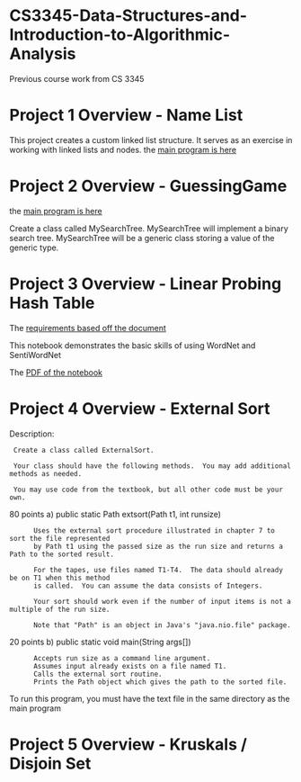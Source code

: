 # CS3345-Data-Structures-and-Introduction-to-Algorithmic-Analysis

Previous course work from CS 3345


# Project 1 Overview - Name List
 This project creates a custom linked list structure.
 It serves as an exercise in working with linked lists and nodes.
the [main program is here](https://github.com/alanperez/CS3345-Data-Structures-and-Introduction-to-Algorithmic-Analysis/blob/main/Project1/NameList.java)

# Project 2 Overview - GuessingGame

the [main program is here](https://github.com/alanperez/CS3345-Data-Structures-and-Introduction-to-Algorithmic-Analysis/blob/main/Project2-BST/MySearchTree.java)

   Create a class called MySearchTree.  MySearchTree will implement a binary
   search tree.  MySearchTree will be a generic class storing a value of the
   generic type.

  
  
# Project 3 Overview - Linear Probing Hash Table

The [requirements based off the document]()

This notebook demonstrates the basic skills of using WordNet and SentiWordNet

The [PDF of the notebook](https://github.com/alanperez/HLT-Portfolio/blob/main/WordNet/CS4395_001_WordNet_AXP200075.pdf)


# Project 4 Overview - External Sort
Description:

     Create a class called ExternalSort.

     Your class should have the following methods.  You may add additional methods as needed.

     You may use code from the textbook, but all other code must be your own.


   80 points
   a) public static Path extsort(Path t1, int runsize)

          Uses the external sort procedure illustrated in chapter 7 to sort the file represented
          by Path t1 using the passed size as the run size and returns a Path to the sorted result.

          For the tapes, use files named T1-T4.  The data should already be on T1 when this method
          is called.  You can assume the data consists of Integers.

          Your sort should work even if the number of input items is not a multiple of the run size.

          Note that "Path" is an object in Java's "java.nio.file" package.



   20 points
   b) public static void main(String args[])

          Accepts run size as a command line argument.
          Assumes input already exists on a file named T1.
          Calls the external sort routine.
          Prints the Path object which gives the path to the sorted file.





To run this program, you must have the text file in the same directory as the main program




# Project 5 Overview - Kruskals / Disjoin Set



